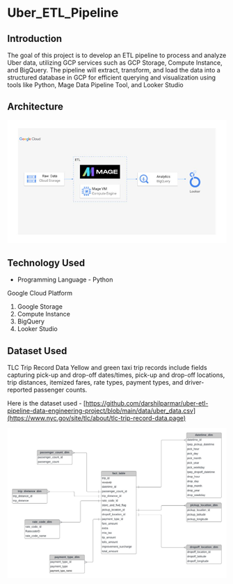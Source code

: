 # Uber_ETL_Pipeline

## Introduction

The goal of this project is to develop an ETL pipeline to process and analyze Uber data, utilizing GCP services such as GCP Storage, Compute Instance, and BigQuery. The pipeline will extract, transform, and load the data into a structured database in GCP for efficient querying and visualization using tools like Python, Mage Data Pipeline Tool, and Looker Studio
## Architecture 
<img src="architecture.jpg">

## Technology Used
- Programming Language - Python

Google Cloud Platform
1. Google Storage
2. Compute Instance 
3. BigQuery
4. Looker Studio



## Dataset Used
TLC Trip Record Data
Yellow and green taxi trip records include fields capturing pick-up and drop-off dates/times, pick-up and drop-off locations, trip distances, itemized fares, rate types, payment types, and driver-reported passenger counts. 

Here is the dataset used - [https://github.com/darshilparmar/uber-etl-pipeline-data-engineering-project/blob/main/data/uber_data.csv](https://www.nyc.gov/site/tlc/about/tlc-trip-record-data.page)



<img src="data_model.jpeg">



